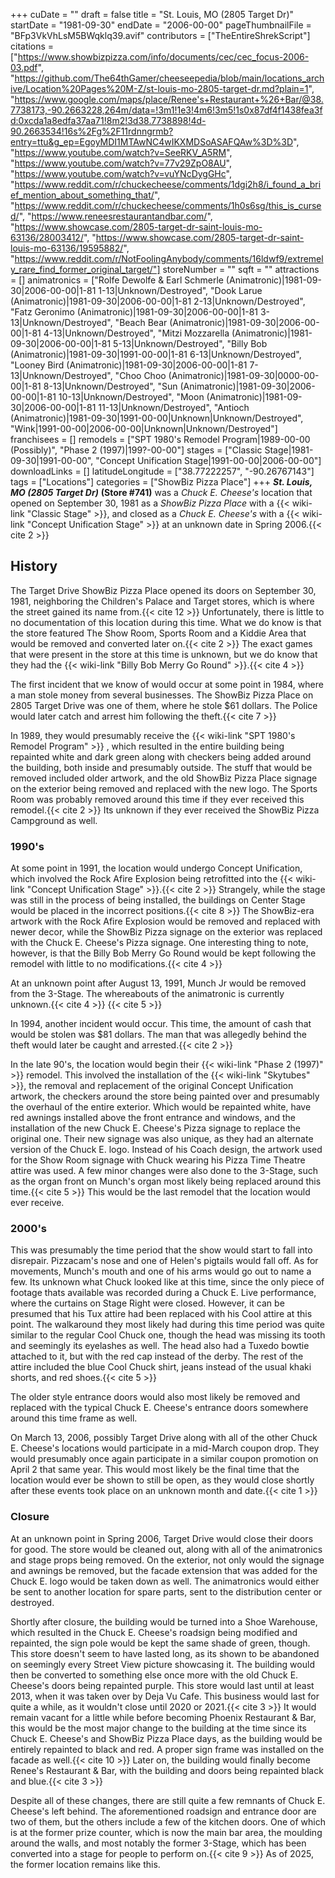 +++
cuDate = ""
draft = false
title = "St. Louis, MO (2805 Target Dr)"
startDate = "1981-09-30"
endDate = "2006-00-00"
pageThumbnailFile = "BFp3VkVhLsM5BWqklq39.avif"
contributors = ["TheEntireShrekScript"]
citations = ["https://www.showbizpizza.com/info/documents/cec/cec_focus-2006-03.pdf", "https://github.com/The64thGamer/cheeseepedia/blob/main/locations_archive/Location%20Pages%20M-Z/st-louis-mo-2805-target-dr.md?plain=1", "https://www.google.com/maps/place/Renee's+Restaurant+%26+Bar/@38.7738173,-90.2663228,264m/data=!3m1!1e3!4m6!3m5!1s0x87df4f1438fea3fd:0xcda1a8edfa37aa71!8m2!3d38.7738898!4d-90.2663534!16s%2Fg%2F11rdnngrmb?entry=ttu&g_ep=EgoyMDI1MTAwNC4wIKXMDSoASAFQAw%3D%3D", "https://www.youtube.com/watch?v=SeeRKV_A5RM", "https://www.youtube.com/watch?v=77v29ZpO8AU", "https://www.youtube.com/watch?v=vuYNcDygGHc", "https://www.reddit.com/r/chuckecheese/comments/1dgi2h8/i_found_a_brief_mention_about_something_that/", "https://www.reddit.com/r/chuckecheese/comments/1h0s6sg/this_is_cursed/", "https://www.reneesrestaurantandbar.com/", "https://www.showcase.com/2805-target-dr-saint-louis-mo-63136/28003412/", "https://www.showcase.com/2805-target-dr-saint-louis-mo-63136/19595882/", "https://www.reddit.com/r/NotFoolingAnybody/comments/16ldwf9/extremely_rare_find_former_original_target/"]
storeNumber = ""
sqft = ""
attractions = []
animatronics = ["Rolfe Dewolfe & Earl Schmerle (Animatronic)|1981-09-30|2006-00-00|1-81 1-13|Unknown/Destroyed", "Dook Larue (Animatronic)|1981-09-30|2006-00-00|1-81 2-13|Unknown/Destroyed", "Fatz Geronimo (Animatronic)|1981-09-30|2006-00-00|1-81 3-13|Unknown/Destroyed", "Beach Bear (Animatronic)|1981-09-30|2006-00-00|1-81 4-13|Unknown/Destroyed", "Mitzi Mozzarella (Animatronic)|1981-09-30|2006-00-00|1-81 5-13|Unknown/Destroyed", "Billy Bob (Animatronic)|1981-09-30|1991-00-00|1-81 6-13|Unknown/Destroyed", "Looney Bird (Animatronic)|1981-09-30|2006-00-00|1-81 7-13|Unknown/Destroyed", "Choo Choo (Animatronic)|1981-09-30|0000-00-00|1-81 8-13|Unknown/Destroyed", "Sun (Animatronic)|1981-09-30|2006-00-00|1-81 10-13|Unknown/Destroyed", "Moon (Animatronic)|1981-09-30|2006-00-00|1-81 11-13|Unknown/Destroyed", "Antioch (Animatronic)|1981-09-30|1991-00-00|Unknown|Unknown/Destroyed", "Wink|1991-00-00|2006-00-00|Unknown|Unknown/Destroyed"]
franchisees = []
remodels = ["SPT 1980's Remodel Program|1989-00-00 (Possibly)", "Phase 2 (1997)|199?-00-00"]
stages = ["Classic Stage|1981-09-30|1991-00-00", "Concept Unification Stage|1991-00-00|2006-00-00"]
downloadLinks = []
latitudeLongitude = ["38.77222257", "-90.26767143"]
tags = ["Locations"]
categories = ["ShowBiz Pizza Place"]
+++
***St. Louis, MO (2805 Target Dr)*** **(Store #741)** was a *Chuck E. Cheese's* location that opened on September 30, 1981 as a *ShowBiz Pizza Place* with a {{< wiki-link "Classic Stage" >}}, and closed as a *Chuck E. Cheese's* with a {{< wiki-link "Concept Unification Stage" >}} at an unknown date in Spring 2006.{{< cite 2 >}}

## History

The Target Drive ShowBiz Pizza Place opened its doors on September 30, 1981, neighboring the Children's Palace and Target stores, which is where the street gained its name from.{{< cite 12 >}} Unfortunately, there is little to no documentation of this location during this time. What we do know is that the store featured The Show Room, Sports Room and a Kiddie Area that would be removed and converted later on.{{< cite 2 >}} The exact games that were present in the store at this time is unknown, but we do know that they had the {{< wiki-link "Billy Bob Merry Go Round" >}}.{{< cite 4 >}}

The first incident that we know of would occur at some point in 1984, where a man stole money from several businesses. The ShowBiz Pizza Place on 2805 Target Drive was one of them, where he stole $61 dollars. The Police would later catch and arrest him following the theft.{{< cite 7 >}}

In 1989, they would presumably receive the {{< wiki-link "SPT 1980's Remodel Program" >}} , which resulted in the entire building being repainted white and dark green along with checkers being added around the building, both inside and presumably outside. 
The stuff that would be removed included older artwork, and the old ShowBiz Pizza Place signage on the exterior being removed and replaced with the new logo. The Sports Room was probably removed around this time if they ever received this remodel.{{< cite 2 >}} Its unknown if they ever received the ShowBiz Pizza Campground as well.

### 1990's

At some point in 1991, the location would undergo Concept Unification, which involved the Rock Afire Explosion being retrofitted into the {{< wiki-link "Concept Unification Stage" >}}.{{< cite 2 >}} Strangely, while the stage was still in the process of being installed, the buildings on Center Stage would be placed in the incorrect positions.{{< cite 8 >}} The ShowBiz-era artwork with the Rock Afire Explosion would be removed and replaced with newer decor, while the ShowBiz Pizza signage on the exterior was replaced with the Chuck E. Cheese's Pizza signage. One interesting thing to note, however, is that the Billy Bob Merry Go Round would be kept following the remodel with little to no modifications.{{< cite 4 >}}

At an unknown point after August 13, 1991, Munch Jr would be removed from the 3-Stage. The whereabouts of the animatronic is currently unknown.{{< cite 4 >}} {{< cite 5 >}}

In 1994, another incident would occur. This time, the amount of cash that would be stolen was $81 dollars. The man that was allegedly behind the theft would later be caught and arrested.{{< cite 2 >}}

In the late 90's, the location would begin their {{< wiki-link "Phase 2 (1997)" >}} remodel. This involved the installation of the {{< wiki-link "Skytubes" >}}, the removal and replacement of the original Concept Unification artwork, the checkers around the store being painted over and presumably the overhaul of the entire exterior. Which would be repainted white, have red awnings installed above the front entrance and windows, and the installation of the new Chuck E. Cheese's Pizza signage to replace the original one. Their new signage was also unique, as they had an alternate version of the Chuck E. logo. Instead of his Coach design, the artwork used for the Show Room signage with Chuck wearing his Pizza Time Theatre attire was used. A few minor changes were also done to the 3-Stage, such as the organ front on Munch's organ most likely being replaced around this time.{{< cite 5 >}} This would be the last remodel that the location would ever receive.

### 2000's

This was presumably the time period that the show would start to fall into disrepair. Pizzacam's nose and one of Helen's pigtails would fall off. As for movements, Munch's mouth and one of his arms would go out to name a few. Its unknown what Chuck looked like at this time, since the only piece of footage thats available was recorded during a Chuck E. Live performance, where the curtains on Stage Right were closed. However, it can be presumed that his Tux attire had been replaced with his Cool attire at this point. The walkaround they most likely had during this time period was quite similar to the regular Cool Chuck one, though the head was missing its tooth and seemingly its eyelashes as well. The head also had a Tuxedo bowtie attached to it, but with the red cap instead of the derby. The rest of the attire included the blue Cool Chuck shirt, jeans instead of the usual khaki shorts, and red shoes.{{< cite 5 >}}

The older style entrance doors would also most likely be removed and replaced with the typical Chuck E. Cheese's entrance doors somewhere around this time frame as well.

On March 13, 2006, possibly Target Drive along with all of the other Chuck E. Cheese's locations would participate in a mid-March coupon drop. They would presumably once again participate in a similar coupon promotion on April 2 that same year. This would most likely be the final time that the location would ever be shown to still be open, as they would close shortly after these events took place on an unknown month and date.{{< cite 1 >}}

### Closure

At an unknown point in Spring 2006, Target Drive would close their doors for good. The store would be cleaned out, along with all of the animatronics and stage props being removed. On the exterior, not only would the signage and awnings be removed, but the facade extension that was added for the Chuck E. logo would be taken down as well. The animatronics would either be sent to another location for spare parts, sent to the distribution center or destroyed. 

Shortly after closure, the building would be turned into a Shoe Warehouse, which resulted in the Chuck E. Cheese's roadsign being modified and repainted, the sign pole would be kept the same shade of green, though. This store doesn't seem to have lasted long, as its shown to be abandoned on seemingly every Street View picture showcasing it. The building would then be converted to something else once more with the old Chuck E. Cheese's doors being repainted purple. This store would last until at least 2013, when it was taken over by Deja Vu Cafe. This business would last for quite a while, as it wouldn't close until 2020 or 2021.{{< cite 3 >}} It would remain vacant for a little while before becoming Phoenix Restaurant & Bar, this would be the most major change to the building at the time since its Chuck E. Cheese's and ShowBiz Pizza Place days, as the building would be entirely repainted to black and red. A proper sign frame was installed on the facade as well.{{< cite 10 >}} Later on, the building would finally become Renee's Restaurant & Bar, with the building and doors being repainted black and blue.{{< cite 3 >}}

Despite all of these changes, there are still quite a few remnants of Chuck E. Cheese's left behind. The aforementioned roadsign and entrance door are two of them, but the others include a few of the kitchen doors. One of which is at the former prize counter, which is now the main bar area, the moulding around the walls, and most notably the former 3-Stage, which has been converted into a stage for people to perform on.{{< cite 9 >}} As of 2025, the former location remains like this.

